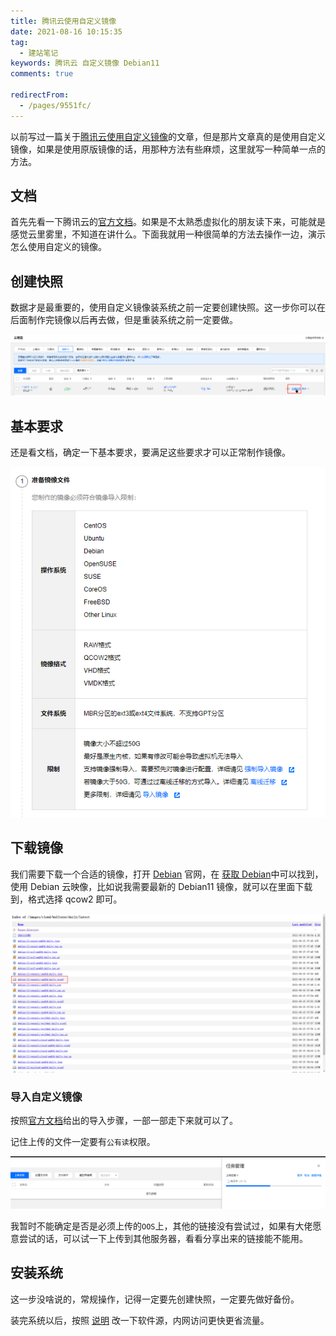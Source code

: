 ```yaml
---
title: 腾讯云使用自定义镜像
date: 2021-08-16 10:15:35
tag: 
  - 建站笔记
keywords: 腾讯云 自定义镜像 Debian11
comments: true

redirectFrom:
  - /pages/9551fc/
---
```


以前写过一篇关于[腾讯云使用自定义镜像](/2019/custom-mirror.html)的文章，但是那片文章真的是使用自定义镜像，如果是使用原版镜像的话，用那种方法有些麻烦，这里就写一种简单一点的方法。

<!-- more -->

## 文档

首先先看一下腾讯云的[官方文档](https://cloud.tencent.com/document/product/213/4942)。如果是不太熟悉虚拟化的朋友读下来，可能就是感觉云里雾里，不知道在讲什么。下面我就用一种很简单的方法去操作一边，演示怎么使用自定义的镜像。

## 创建快照

数据才是最重要的，使用自定义镜像装系统之前一定要创建快照。这一步你可以在后面制作完镜像以后再去做，但是重装系统之前一定要做。

![创建快照](./img/0.png)

## 基本要求

还是看文档，确定一下基本要求，要满足这些要求才可以正常制作镜像。

![镜像要求](./img/1.png)

## 下载镜像

我们需要下载一个合适的镜像，打开 [Debian](https://www.debian.org/) 官网，在 [获取 Debian](https://www.debian.org/distrib/)中可以找到，使用 Debian 云映像，比如说我需要最新的 Debian11 镜像，就可以在里面下载到，格式选择 qcow2 即可。

![镜像](./img/Snipaste_2021-08-16_09-51-10.png)

### 导入自定义镜像

按照[官方文档](https://cloud.tencent.com/document/product/213/4945#.E5.AF.BC.E5.85.A5.E6.AD.A5.E9.AA.A4)给出的导入步骤，一部一部走下来就可以了。

记住上传的文件一定要有`公有读`权限。

![转换格式](./img/9.png)

我暂时不能确定是否是必须上传的`OOS`上，其他的链接没有尝试过，如果有大佬愿意尝试的话，可以试一下上传到其他服务器，看看分享出来的链接能不能用。

## 安装系统

这一步没啥说的，常规操作，记得一定要先创建快照，一定要先做好备份。

装完系统以后，按照 [说明](https://mirrors.cloud.tencent.com/) 改一下软件源，内网访问更快更省流量。
